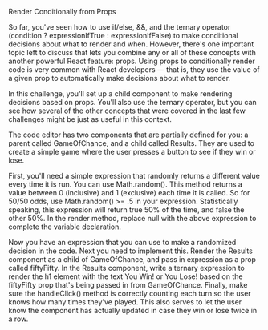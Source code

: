 Render Conditionally from Props


So far, you've seen how to use if/else, &&, and the ternary operator (condition ? expressionIfTrue : expressionIfFalse) to make conditional decisions about what to render and when. However, there's one important topic left to discuss that lets you combine any or all of these concepts with another powerful React feature: props. Using props to conditionally render code is very common with React developers — that is, they use the value of a given prop to automatically make decisions about what to render.

In this challenge, you'll set up a child component to make rendering decisions based on props. You'll also use the ternary operator, but you can see how several of the other concepts that were covered in the last few challenges might be just as useful in this context.

The code editor has two components that are partially defined for you: a parent called GameOfChance, and a child called Results. They are used to create a simple game where the user presses a button to see if they win or lose.

First, you'll need a simple expression that randomly returns a different value every time it is run. You can use Math.random(). This method returns a value between 0 (inclusive) and 1 (exclusive) each time it is called. So for 50/50 odds, use Math.random() >= .5 in your expression. Statistically speaking, this expression will return true 50% of the time, and false the other 50%. In the render method, replace null with the above expression to complete the variable declaration.

Now you have an expression that you can use to make a randomized decision in the code. Next you need to implement this. Render the Results component as a child of GameOfChance, and pass in expression as a prop called fiftyFifty. In the Results component, write a ternary expression to render the h1 element with the text You Win! or You Lose! based on the fiftyFifty prop that's being passed in from GameOfChance. Finally, make sure the handleClick() method is correctly counting each turn so the user knows how many times they've played. This also serves to let the user know the component has actually updated in case they win or lose twice in a row.

